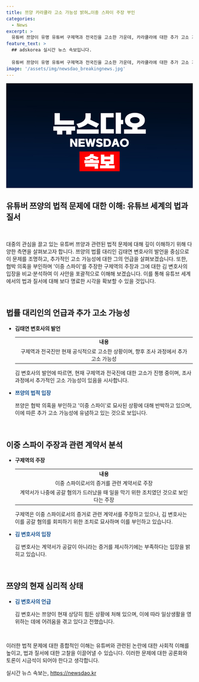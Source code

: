 ```yaml
---
title: 쯔양 카라큘라 고소 가능성 밝혀…이중 스파이 주장 부인
categories:
  - News
excerpt: >
  유튜버 쯔양이 유명 유튜버 구제역과 전국진을 고소한 가운데, 카라큘라에 대한 추가 고소 가능성을 내비쳤다. 쯔양의 법률 대리인은 현재 구제역과 전국진만 공식적으로 고소를 한 상황이고, 향후 조사 과정에서 밝혀지게 된다면 카라큘라에 대해서도 추가 고소를 할 수 있다고 밝혔다. 하지만, 카라큘라가 직접적으로 쯔양에게 연락한 적은 없다는 것이 확인돼 고소 대상에서 우선 제외됐다고 설명했다. 쯔양은 협박 의혹을 부인하며 구제역을 반박했다. 이에 대리인은 쯔양이 사건 공론화 이후 굉장히 힘들어하고 있다며 근황을 전했다.
feature_text: >
  ## adskorea 실시간 뉴스 속보입니다.

  유튜버 쯔양이 유명 유튜버 구제역과 전국진을 고소한 가운데, 카라큘라에 대한 추가 고소 가능성을 내비쳤다. 쯔양의 법률 대리인은 현재 구제역과 전국진만 공식적으로 고소를 한 상황이고, 향후 조사 과정에서 밝혀지게 된다면 카라큘라에 대해서도 추가 고소를 할 수 있다고 밝혔다. 하지만, 카라큘라가 직접적으로 쯔양에게 연락한 적은 없다는 것이 확인돼 고소 대상에서 우선 제외됐다고 설명했다. 쯔양은 협박 의혹을 부인하며 구제역을 반박했다. 이에 대리인은 쯔양이 사건 공론화 이후 굉장히 힘들어하고 있다며 근황을 전했다.
image: '/assets/img/newsdao_breakingnews.jpg'
---
```


<p><img src="/assets/img/newsdao_breakingnews.jpg" alt="adskorea 속보" /></p>

<h2 data-ke-size="size26">유튜버 쯔양의 법적 문제에 대한 이해: 유튜브 세계의 법과 질서</h2>

<p data-ke-size="size16">&nbsp;</p>

<p>대중의 관심을 끌고 있는 유튜버 쯔양과 관련된 법적 문제에 대해 깊이 이해하기 위해 다양한 측면을 살펴보고자 합니다. 쯔양의 법률 대리인 김태연 변호사의 발언을 중심으로 이 문제를 조명하고, 추가적인 고소 가능성에 대한 그의 언급을 살펴보겠습니다. 또한, 협박 의혹을 부인하며 '이중 스파이'를 주장한 구제역의 주장과 그에 대한 김 변호사의 입장을 비교·분석하여 이 사안을 포괄적으로 이해해 보겠습니다. 이를 통해 유튜브 세계에서의 법과 질서에 대해 보다 명료한 시각을 확보할 수 있을 것입니다. </p>

<p data-ke-size="size16">&nbsp;</p>

<h2 data-ke-size="size26">법률 대리인의 언급과 추가 고소 가능성</h2>

<ul>
    <li><b>김태연 변호사의 발언</b></li>
    <table>
        <tr>
            <td style="text-align: center; height: 17px;"><b>내용</b></td>
        </tr>
        <tr>
            <td style="text-align: center; height: 17px;">구제역과 전국진만 현재 공식적으로 고소한 상황이며, 향후 조사 과정에서 추가 고소 가능성</td>
    </tr>
    </table>
    <p data-ke-size="size16">김 변호사의 발언에 따르면, 현재 구제역과 전국진에 대한 고소가 진행 중이며, 조사 과정에서 추가적인 고소 가능성이 있음을 시사합니다.</p>
</li>
<li><b><span style="color: #1a5490;">쯔양의 법적 입장</span></b></li>
    <p data-ke-size="size16">쯔양은 협박 의혹을 부인하고 '이중 스파이'로 묘사된 상황에 대해 반박하고 있으며, 이에 따른 추가 고소 가능성에 유념하고 있는 것으로 보입니다.</p>
</ul>

<p data-ke-size="size16">&nbsp;</p>

<h2 data-ke-size="size26">이중 스파이 주장과 관련 계약서 분석</h2>

<ul>
    <li><b>구제역의 주장</b></li>
    <table>
        <tr>
            <td style="text-align: center; height: 17px;"><b>내용</b></td>
        </tr>
        <tr>
            <td style="text-align: center; height: 17px">이중 스파이로서의 증거를 관련 계약서로 주장</td>
        </tr>
        <tr>
            <td style="text-align: center; height: 17px">계약서가 나중에 공갈 혐의가 드러났을 때 일을 막기 위한 조치였던 것으로 보인다는 주장</td>
        </tr>
    </table>
    <p data-ke-size="size16">구제역은 이중 스파이로서의 증거로 관련 계약서를 주장하고 있으나, 김 변호사는 이를 공갈 혐의를 회피하기 위한 조치로 묘사하며 이를 부인하고 있습니다.</p>
    <li><b><span style="color: #1a5490;">김 변호사의 입장</span></b></li>
    <p data-ke-size="size16">김 변호사는 계약서가 공갈이 아니라는 증거를 제시하기에는 부족하다는 입장을 밝히고 있습니다.</p>
</ul>

<p data-ke-size="size16">&nbsp;</p>

<h2 data-ke-size="size26">쯔양의 현재 심리적 상태</h2>

<ul>
    <li><b><span style="color: #1a5490;">김 변호사의 언급</span></b></li>
    <p data-ke-size="size16">김 변호사는 쯔양이 현재 상당히 힘든 상황에 처해 있으며, 이에 따라 일상생활을 영위하는 데에 어려움을 겪고 있다고 전했습니다.</p>
</ul>

<p data-ke-size="size16">&nbsp;</p>

<p>이러한 법적 문제에 대한 종합적인 이해는 유튜버와 관련된 논란에 대한 사회적 이해를 높이고, 법과 질서에 대한 고찰을 이끌어낼 수 있습니다. 이러한 문제에 대한 공론화와 토론이 시금석이 되어야 한다고 생각합니다.</p>
실시간 뉴스 속보는, <a href="https://newsdao.kr" rel="dofollow">https://newsdao.kr</a>


